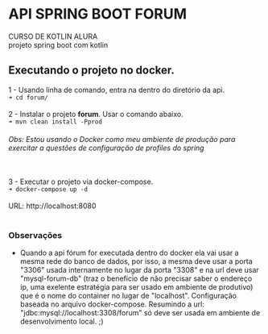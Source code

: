 # API SPRING BOOT FORUM
CURSO DE KOTLIN ALURA<br/>
projeto spring boot com kotlin<br/>
## Executando o projeto no docker.
1 - Usando linha de comando, entra na dentro do diretório da api.<br/>
`➜ cd forum/`<br/><br/>
2 - Instalar o projeto <b>forum</b>. Usar o comando abaixo.<br/>
`➜ mvn clean install -Pprod`
###### Obs: Estou usando o Docker como meu ambiente de produção para exercitar a questões de configuração de profiles do spring<br/><br/>
3 - Executar o projeto via docker-compose.<br/>
`➜ docker-compose up -d`<br/><br/>
URL: http://localhost:8080<br/><br/>

### Observações
* Quando a api fórum for executada dentro do docker ela vai usar a mesma rede do banco de dados, por isso, a mesma deve usar a porta  "3306" usada internamente no lugar da porta "3308" e na url deve usar "mysql-forum-db" (traz o benefício de não precisar saber o endereço ip, uma exelente estratégia para ser usado em ambiente de produtivo) que é o nome do container no lugar de "localhost". Configuração baseada no arquivo docker-compose. Resumindo a url: "jdbc:mysql://localhost:3308/forum" só deve ser usada em ambiente de desenvolvimento local. ;)
